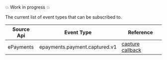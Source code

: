 <!-- START_METADATA
---
title: Webhooks API Events
sidebar_label: Events
sidebar_position: 2
pagination_next: null
pagination_prev: null
---
END_METADATA -->

💥 Work in progress 💥

The current list of event types that can be subscribed to.

| Source Api | Event Type                    | Reference                                                                                             |
| ---------- | ----------------------------- | ----------------------------------------------------------------------------------------------------- |
| ePayments  | epayments.payment.captured.v1 | [capture callback](https://vippsas.github.io/vipps-developer-docs/api/epayment#tag/QueryPayments/operation/getPaymentEventLog) |


